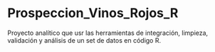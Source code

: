 # Prospeccion_Vinos_Rojos_R
Proyecto analítico que usr las herramientas de integración, limpieza, validación y análisis de un set de datos en código R.
